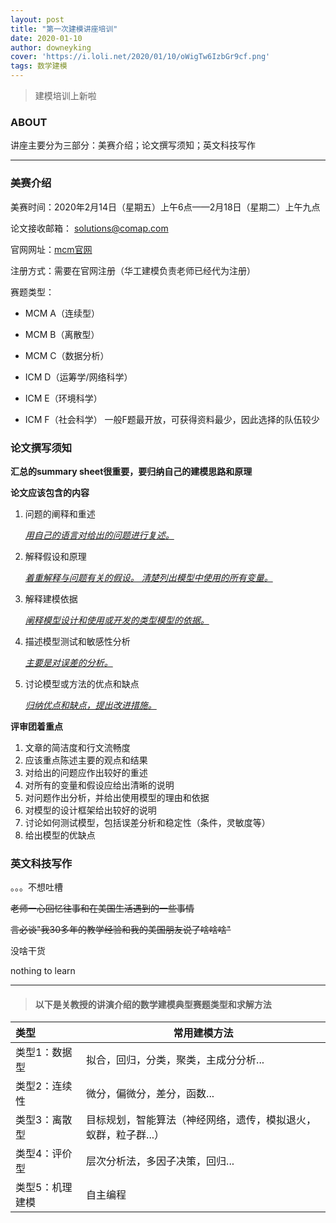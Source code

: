 ```yaml
---
layout: post
title: "第一次建模讲座培训"
date: 2020-01-10
author: downeyking
cover: 'https://i.loli.net/2020/01/10/oWigTw6IzbGr9cf.png'
tags: 数学建模
---
```


> 建模培训上新啦


### ABOUT

讲座主要分为三部分：美赛介绍；论文撰写须知；英文科技写作

------



### 美赛介绍

美赛时间：2020年2月14日（星期五）上午6点——2月18日（星期二）上午九点

论文接收邮箱： solutions@comap.com

官网网址：<a href="https://www.comap.com/undergraduate/contests/mcm/">mcm官网</a>

注册方式：需要在官网注册（华工建模负责老师已经代为注册）

赛题类型：

- MCM A（连续型）

- MCM B（离散型）

- MCM C（数据分析）

- ICM D（运筹学/网络科学）

- ICM E（环境科学）

- ICM F（社会科学）       一般F题最开放，可获得资料最少，因此选择的队伍较少

  

### 论文撰写须知

**汇总的summary sheet很重要，要归纳自己的建模思路和原理**

**论文应该包含的内容**

1. 问题的阐释和重述

   *<u>用自己的语言对给出的问题进行复述。</u>*

2. 解释假设和原理

   *<u>着重解释与问题有关的假设。 清楚列出模型中使用的所有变量。</u>*

4. 解释建模依据

   *<u>阐释模型设计和使用或开发的类型模型的依据。</u>*

4. 描述模型测试和敏感性分析

   *<u>主要是对误差的分析。</u>*

5. 讨论模型或方法的优点和缺点

   *<u>归纳优点和缺点，提出改进措施。</u>*



**评审团着重点**

1. 文章的简洁度和行文流畅度
2. 应该重点陈述主要的观点和结果
3. 对给出的问题应作出较好的重述
4. 对所有的变量和假设应给出清晰的说明
5. 对问题作出分析，并给出使用模型的理由和依据
6. 对模型的设计框架给出较好的说明
7. 讨论如何测试模型，包括误差分析和稳定性（条件，灵敏度等）
8. 给出模型的优缺点



### 英文科技写作

。。。不想吐槽

~~老师一心回忆往事和在美国生活遇到的一些事情~~

~~言必谈"我30多年的教学经验和我的美国朋友说了啥啥啥"~~

没啥干货

nothing to learn

------





> #### 以下是关教授的讲演介绍的数学建模典型赛题类型和求解方法

| 类型            | 常用建模方法                                                 |
| :-------------- | ------------------------------------------------------------ |
| 类型1：数据型   | 拟合，回归，分类，聚类，主成分分析...                        |
| 类型2：连续性   | 微分，偏微分，差分，函数...                                  |
| 类型3：离散型   | 目标规划，智能算法（神经网络，遗传，模拟退火，蚁群，粒子群...） |
| 类型4：评价型   | 层次分析法，多因子决策，回归...                              |
| 类型5：机理建模 | 自主编程                                                     |




